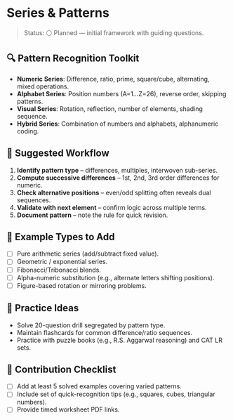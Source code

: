# Series & Patterns

>Status: ⚪ Planned — initial framework with guiding questions.

## 🔍 Pattern Recognition Toolkit

- **Numeric Series**: Difference, ratio, prime, square/cube, alternating, mixed operations.
- **Alphabet Series**: Position numbers (A=1…Z=26), reverse order, skipping patterns.
- **Visual Series**: Rotation, reflection, number of elements, shading sequence.
- **Hybrid Series**: Combination of numbers and alphabets, alphanumeric coding.

## 🧭 Suggested Workflow

1. **Identify pattern type** – differences, multiples, interwoven sub-series.
2. **Compute successive differences** – 1st, 2nd, 3rd order differences for numeric.
3. **Check alternative positions** – even/odd splitting often reveals dual sequences.
4. **Validate with next element** – confirm logic across multiple terms.
5. **Document pattern** – note the rule for quick revision.

## 📝 Example Types to Add

- [ ] Pure arithmetic series (add/subtract fixed value).
- [ ] Geometric / exponential series.
- [ ] Fibonacci/Tribonacci blends.
- [ ] Alpha-numeric substitution (e.g., alternate letters shifting positions).
- [ ] Figure-based rotation or mirroring problems.

## 🎯 Practice Ideas

- Solve 20-question drill segregated by pattern type.
- Maintain flashcards for common difference/ratio sequences.
- Practice with puzzle books (e.g., R.S. Aggarwal reasoning) and CAT LR sets.

## 📌 Contribution Checklist

- [ ] Add at least 5 solved examples covering varied patterns.
- [ ] Include set of quick-recognition tips (e.g., squares, cubes, triangular numbers).
- [ ] Provide timed worksheet PDF links.
